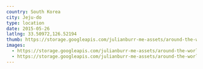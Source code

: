 ```yaml
---
country: South Korea
city: Jeju-do
type: location
date: 2015-05-26
latlng: 33.50972,126.52194
thumb: https://storage.googleapis.com/julianburr-me-assets/around-the-world/south-korea/jeju-do/IMG_9691--thumb.JPG
images:
  - https://storage.googleapis.com/julianburr-me-assets/around-the-world/south-korea/jeju-do/IMG_9691.JPG
  - https://storage.googleapis.com/julianburr-me-assets/around-the-world/south-korea/jeju-do/IMG_9690.JPG
---
```


